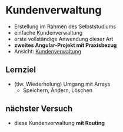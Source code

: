 # Kundenverwaltung

- Erstellung im Rahmen des Selbststudiums
- einfache Kundenverwaltung
- erste vollständige Anwendung dieser Art
- **zweites Angular-Projekt mit Praxisbezug**
- Ansicht: [Kundenverwaltung](https://mb89-kundenverwaltung.web.app)

## Lernziel
- (tlw. Wiederholung) Umgang mit Arrays
    - Speichern, Ändern, Löschen
    
## nächster Versuch 
- diese Kundenverwaltung **mit Routing**


